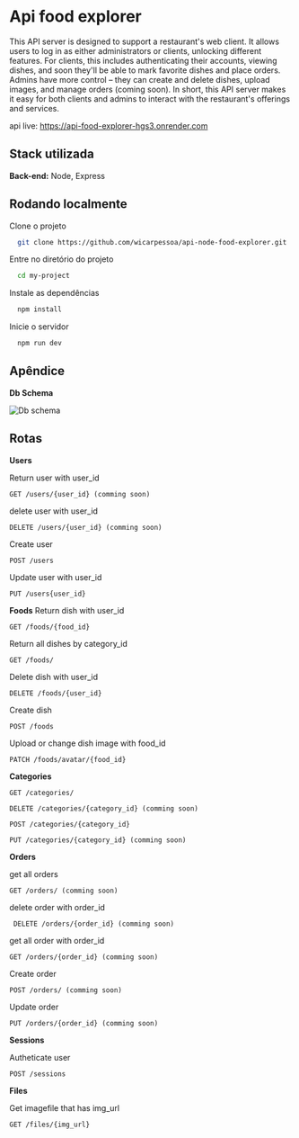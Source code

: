 # Api food explorer

This API server is designed to support a restaurant's web client. It allows users to log in as either administrators or clients, unlocking different features. For clients, this includes authenticating their accounts, viewing dishes, and soon they'll be able to mark favorite dishes and place orders. Admins have more control – they can create and delete dishes, upload images, and manage orders (coming soon). In short, this API server makes it easy for both clients and admins to interact with the restaurant's offerings and services.

api live: https://api-food-explorer-hgs3.onrender.com





## Stack utilizada



**Back-end:** Node, Express


## Rodando localmente

Clone o projeto

```bash
  git clone https://github.com/wicarpessoa/api-node-food-explorer.git
```

Entre no diretório do projeto

```bash
  cd my-project
```

Instale as dependências

```bash
  npm install
```

Inicie o servidor

```bash
  npm run dev
```


## Apêndice



**Db Schema**
    

![Db schema](https://i.imgur.com/zSKGQGR.png)

## Rotas

**Users** 

Return  user with user_id
```
GET /users/{user_id} (comming soon)
```
delete  user with user_id
```
DELETE /users/{user_id} (comming soon)
```
Create user
```
POST /users 
```
Update user with user_id
```
PUT /users{user_id} 
```
**Foods**
Return dish with user_id
```
GET /foods/{food_id} 
```
Return all dishes by category_id
```
GET /foods/ 
```
Delete dish with user_id
```
DELETE /foods/{user_id} 
```
Create dish
```
POST /foods 
```
Upload or change dish image with food_id
```
PATCH /foods/avatar/{food_id} 
```

**Categories**
```
GET /categories/ 
```
```
DELETE /categories/{category_id} (comming soon)
```

```
POST /categories/{category_id}  
```

```
PUT /categories/{category_id} (comming soon)
```
**Orders**

get all orders
```
GET /orders/ (comming soon)
```
delete order with order_id
```
 DELETE /orders/{order_id} (comming soon)
```

get all order with order_id
```
GET /orders/{order_id} (comming soon)
```
Create order 
```
POST /orders/ (comming soon)
```
Update order
```
PUT /orders/{order_id} (comming soon)
```

**Sessions**

Autheticate user
```
POST /sessions
```
**Files**

Get imagefile that has img_url
```
GET /files/{img_url}
```
